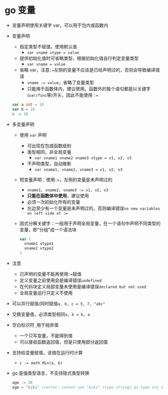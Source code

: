 # go 变量

- 变量声明使用关键字 var。可以用于包内或函数内
- 变量声明
  - 指定类型不赋值，使用默认值
    - `var vname vtype = value`
  - 提供初始化值时可省略类型，根据初始化值自行判定变量类型
    - `var vname = value`
  - 省略 var，注意`:=`左侧的变量不应该是已经声明过的，否则会导致编译错误
    - `vname := value`，省略了变量类型
    - 只能用于函数体内，建议使用。函数外的每个语句都是以关键字(`var/func`等)开头，因此不能使用 `:=`

  ```go
  var a int = 10
  var b = 10
  c := 10
  ```

- 多变量声明
  - 使用 `var` 声明
    - 可出现在包或函数级别
    - 类型相同，非全局变量
      - `var vname1 vname2 vname3 vtype = v1, v2, v3`
    - 不声明类型，自动推断
      - `var vname1, vname2, vname3 = v1, v2, v3`
  - 短变量声明：使用`:=`，左侧的变量是未声明过的
    - `vname1, vname2, vname3 := v1, v2, v3`
    - **只能在函数体中使用**，建议使用
    - 必须一次初始化所有的变量
    - 左边至少有一个变量是未声明过的，否则编译错误`no new variables on left side of :=`
  - 因式分解关键字：一般用于声明全局变量，在一个语句中声明不同类型的变量，即“分组”成一个语法块

    ```go
    var (
      vname1 vtype1
      vname2 vtype2
    )
    ```

- 注意
  - 已声明的变量不能再使用`:=`赋值
  - 定义变量之前使用会是编译错误`undefined`
  - 在代码块定义局部变量未使用是编译错误`declared but not used`
  - 全局变量运行只定义不使用
- 可以并行赋值/同时赋值`a, b, c = 5, 7, "abc"`
- 交换变量值，必须类型相同`a, b = b, a`
- 空白标识符`_`用于抛弃值
  - 一个只写变量，不能得到值
  - 可以接收函数返回值，但是只使用部分返回值
- 支持给变量赋值，该值在运行时计算
  - `c := math.Min(a, b)`
- go 是强类型语言，不支持隐式类型转换

  ```go
  age := 20
  age = "kiki" //error: cannot use "kiki" (type string) as type int in assignment
  ```
